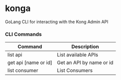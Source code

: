 # konga
GoLang CLI for interacting with the Kong Admin API

### CLI Commands
Command                 | Description
------------------------|----------------------------
list api                | List available APIs
get api [name or id]    | Get an API by name or id
list consumer           | List Consumers